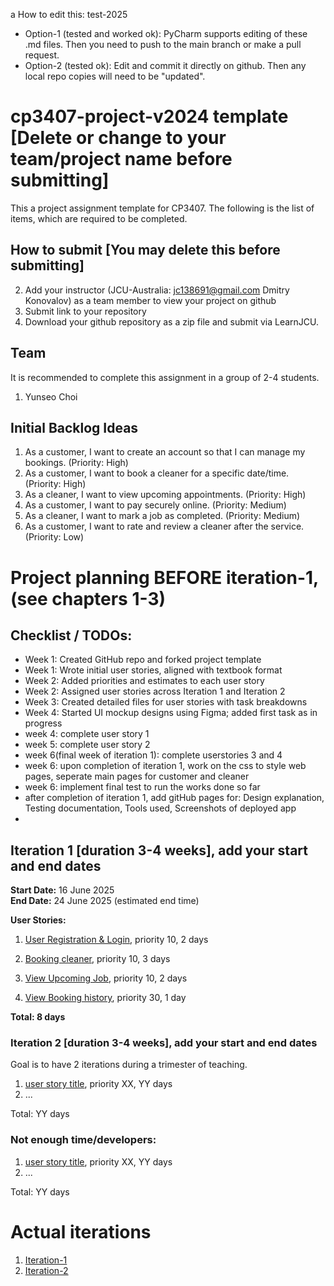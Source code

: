 a
How to edit this: test-2025
* Option-1 (tested and worked ok): PyCharm supports editing of these .md files. Then you need to push to the main branch or make a pull request.
* Option-2 (tested ok): Edit and commit it directly on github. Then any local repo copies will need to be "updated".

# cp3407-project-v2024 template [Delete or change to your team/project name before submitting]

This a project assignment template for CP3407. 
The following is the list of items, which are required to be completed.

## How to submit [You may delete this before submitting]

2. Add your instructor (JCU-Australia: jc138691@gmail.com Dmitry Konovalov) as a team member to view your project on github
1. Submit link to your repository
2. Download your github repository as a zip file and submit via LearnJCU.

## Team

It is recommended to complete this assignment in a group of 2-4 students.
1. Yunseo Choi

## Initial Backlog Ideas

1. As a customer, I want to create an account so that I can manage my bookings. (Priority: High)
2. As a customer, I want to book a cleaner for a specific date/time. (Priority: High)
3. As a cleaner, I want to view upcoming appointments. (Priority: High)
4. As a customer, I want to pay securely online. (Priority: Medium)
5. As a cleaner, I want to mark a job as completed. (Priority: Medium)
6. As a customer, I want to rate and review a cleaner after the service. (Priority: Low)



# Project planning BEFORE iteration-1, (see chapters 1-3)

## Checklist / TODOs:
- Week 1: Created GitHub repo and forked project template  
- Week 1: Wrote initial user stories, aligned with textbook format 
- Week 2: Added priorities and estimates to each user story  
- Week 2: Assigned user stories across Iteration 1 and Iteration 2  
- Week 3: Created detailed files for user stories with task breakdowns  
- Week 4: Started UI mockup designs using Figma; added first task as in progress
- week 4: complete user story 1
- week 5: complete user story 2
- week 6(final week of iteration 1): complete userstories 3 and 4
- week 6: upon completion of iteration 1, work on the css to style web pages, seperate main pages for customer and cleaner
- week 6: implement final test to run the works done so far
- after completion of iteration 1, add gitHub pages for: Design explanation, Testing documentation, Tools used, Screenshots of deployed app
- 




## Iteration 1 [duration 3-4 weeks], add your start and end dates 

**Start Date:** 16 June 2025  
**End Date:**  24 June 2025 (estimated end time)

**User Stories:**


1. [User Registration & Login](user_stories/iteration1_users_registration), priority 10, 2 days

2. [Booking cleaner](user_stories/1teration1_book_a_cleaner), priority 10, 3 days

3. [View Upcoming Job](user_stories/1teration1_view_upcoming_job), priority 10, 2 days

4. [View Booking history](user_stories/iteration1_view_booking_history), priority 30, 1 day

**Total: 8 days**


### Iteration 2 [duration 3-4 weeks], add your start and end dates
Goal is to have 2 iterations during a trimester of teaching.
1. [user story title](./user_stories/user_story_01_title.md), priority XX, YY days 
2. ...

Total: YY days

### Not enough time/developers: 
1. [user story title](./user_stories/user_story_01_title.md), priority XX, YY days 
2. ...

Total: YY days

# Actual iterations
1. [Iteration-1](./iteration_1.md)
2. [Iteration-2](./iteration_2.md)


